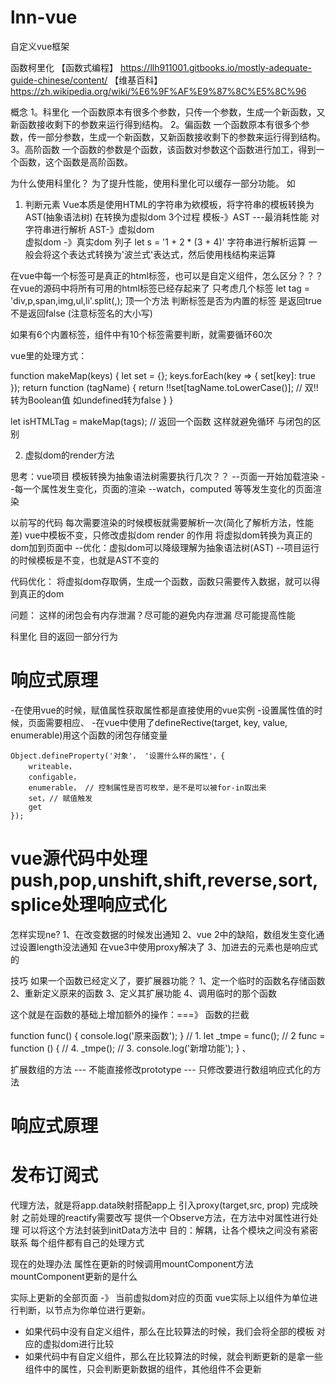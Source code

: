 # lnn-vue
自定义vue框架

函数柯里化
【函数式编程】 https://llh911001.gitbooks.io/mostly-adequate-guide-chinese/content/
【维基百科】   https://zh.wikipedia.org/wiki/%E6%9F%AF%E9%87%8C%E5%8C%96

概念
1。科里化  一个函数原本有很多个参数，只传一个参数，生成一个新函数，又新函数接收剩下的参数来运行得到结构。
2。偏函数  一个函数原本有很多个参数，传一部分参数，生成一个新函数，又新函数接收剩下的参数来运行得到结构。
3。高阶函数  一个函数的参数是个函数，该函数对参数这个函数进行加工，得到一个函数，这个函数是高阶函数。


为什么使用科里化？
为了提升性能，使用科里化可以缓存一部分功能。
如
1. 判断元素
Vue本质是使用HTML的字符串为欸模板，将字符串的模板转换为AST(抽象语法树) 在转换为虚拟dom
3个过程
模板-》AST  ---最消耗性能  对字符串进行解析
AST-》虚拟dom  
虚拟dom -》真实dom
列子
let s = '1 + 2 * (3 + 4)' 字符串进行解析运算
一般会将这个表达式转换为'波兰式'表达式，然后使用栈结构来运算

在vue中每一个标签可是真正的html标签，也可以是自定义组件，怎么区分？？？
在vue的源码中将所有可用的html标签已经存起来了
只考虑几个标签
let tag = 'div,p,span,img,ul,li'.split(,);
顶一个方法 判断标签是否为内置的标签  是返回true  不是返回false (注意标签名的大小写)

如果有6个内置标签，组件中有10个标签需要判断，就需要循环60次

vue里的处理方式：

function makeMap(keys) {
    let set = {};
    keys.forEach(key => {
        set[key]: true
    });
    return function (tagName) {
        return !!set[tagName.toLowerCase()]; // 双!!转为Boolean值 如undefined转为false
    }
}

let isHTMLTag = makeMap(tags); // 返回一个函数  这样就避免循环  与闭包的区别

2. 虚拟dom的render方法

思考：vue项目 模板转换为抽象语法树需要执行几次？？
--页面一开始加载渲染
--每一个属性发生变化，页面的渲染
--watch，computed 等等发生变化的页面渲染

以前写的代码  每次需要渲染的时候模板就需要解析一次(简化了解析方法，性能差)
vue中模板不变，只修改虚拟dom
render 的作用 将虚拟dom转换为真正的dom加到页面中
--优化：虚拟dom可以降级理解为抽象语法树(AST)
--项目运行的时候模板是不变，也就是AST不变的

代码优化： 将虚拟dom存取俩，生成一个函数，函数只需要传入数据，就可以得到真正的dom




问题：
这样的闭包会有内存泄漏？尽可能的避免内存泄漏  尽可能提高性能

科里化   目的返回一部分行为


# 响应式原理
-在使用vue的时候，赋值属性获取属性都是直接使用的vue实例
-设置属性值的时候，页面需要相应、
-在vue中使用了defineRective(target, key, value, enumerable)用这个函数的闭包存储变量

```
Object.defineProperty('对象'， '设置什么样的属性'，{
    writeable，
    configable，
    enumerable， // 控制属性是否可枚举，是不是可以被for-in取出来
    set，// 赋值触发
    get
});

```
 # vue源代码中处理push,pop,unshift,shift,reverse,sort,splice处理响应式化
 怎样实现ne?
1、在改变数据的时候发出通知
2、vue 2中的缺陷，数组发生变化通过设置length没法通知  在vue3中使用proxy解决了
3、加进去的元素也是响应式的

技巧
如果一个函数已经定义了，要扩展器功能？
1、定一个临时的函数名存储函数
2、重新定义原来的函数
3、定义其扩展功能
4、调用临时的那个函数

这个就是在函数的基础上增加额外的操作：===》 函数的拦截


function func() {
    console.log('原来函数');
}
// 1.
let _tmpe = func();
// 2 
func = function () {
    // 4.
    _tmpe();
    // 3.
    console.log('新增功能');
}
、

扩展数组的方法
--- 不能直接修改prototype
--- 只修改要进行数组响应式化的方法

# 响应式原理


# 发布订阅式
代理方法，就是将app.data映射搭配app上 引入proxy(target,src, prop) 完成映射
之前处理的reactify需要改写 提供一个Observe方法，在方法中对属性进行处理
可以将这个方法封装到initData方法中
目的：解耦，让各个模块之间没有紧密联系  每个组件都有自己的处理方式

现在的处理办法  属性在更新的时候调用mountComponent方法  mountComponent更新的是什么

实际上更新的全部页面 -》 当前虚拟dom对应的页面
 vue实际上以组件为单位进行判断，以节点为你单位进行更新。

- 如果代码中没有自定义组件，那么在比较算法的时候，我们会将全部的模板 对应的虚拟dom进行比较
- 如果代码中有自定义组件，那么在比较算法的时候，就会判断更新的是拿一些组件中的属性，只会判断更新数据的组件，其他组件不会更新



